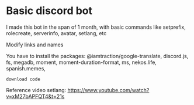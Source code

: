 # Basic discord bot

I made this bot in the span of 1 month, with basic commands like setprefix, rolecreate, serverinfo, avatar, setlang, etc

Modify links and names

You have to install the packages:
    @iamtraction/google-translate,
    discord.js,
    fs,
    megadb,
    moment,
    moment-duration-format,
    ms,
    nekos.life,
    spanish.memes,
    
    download code

Reference video setlang:
https://www.youtube.com/watch?v=xM27bAPFQT4&t=21s
